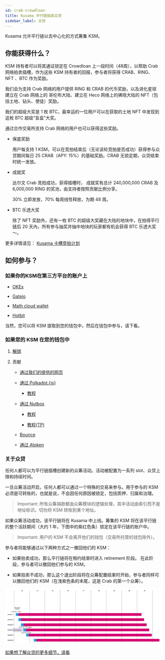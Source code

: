 ```yaml
---
id: crab-crowdloan
title: Kusama 平行链拍卖众贷
sidebar_label: 众贷
---
```


Kusama 允许平行链以去中心化的方式筹集 KSM。

## 你能获得什么？

KSM 持有者可以将其通证锁定在 Crowdloan 上一段时间（48周），以帮助 Crab 网络拍卖插槽，作为这些 KSM 持有者的回报，参与者将获得 CRAB、RING、NFT 、BTC 作为奖励。

我们会为支持 Crab 网络的用户提供 RING 和 CRAB 的代币奖励，以及进化星球建立在 Crab 网络上的 哥伦布大陆、建立在 Heco 网络上的拂晓大陆的 NFT（包括土地、钻头、使徒）奖励。

我们的超级大奖是 1 枚 BTC，最幸运的一位用户可以在获取的土地 NFT 中发现到这枚 BTC 超级“盲盒”大奖。

通过合作交易所支持 Crab 网络的用户也可以获得这些奖励。

* 保底奖励

  用户每支持 1 KSM，可以在竞拍结束后（无论该轮竞拍是否成功）获得参与众贷期间每日 25 CRAB（APY: 15%）的基础奖励。CRAB 无锁定期，众贷结束时统一发放。

* 成就奖

  达尔文 Crab 竞拍成功，获得插槽时， 成就奖有总计 240,000,000 CRAB 及 6,000,000  RING 的奖池，由支持者按照贡献比例分享。

  30% 立即发放，70% 每周线性释放，为期 48 周。

* BTC 乐透大奖

  除了 NFT 奖励外，还有一枚 BTC 的超级大奖藏在大陆的地块中，在拍得平行链后 20 天內，所有参与抽奖并抽中地块的玩家都有机会获得 BTC 乐透大奖～。

更多详情请见： [Kusama 卡槽竞拍计划](https://mp.weixin.qq.com/s/fvQIiQp0xqkgXY4bG8Mskw)

## 如何参与？

### 如果你的KSM在第三方平台的账户上

* [OKEx](./crab-crowdloan-howto-okex.md)

* [Gateio](./crab-crowdloan-howto-gateio.md)

* [Math cloud wallet](./crab-crowdloan-howto-math.md)

* [Hotbit](./crab-crowdloan-howto-hotbit.md)

当然，您可以将 KSM 提取到您的钱包中，然后在钱包中参与，请下看。

### 如果您的 KSM 在您的钱包中

1. [解绑](./crab-crowdloan-howto-unstaking.md)

2. 贡献

    * [通过我们的提供的网页](https://crab.network/plo)

    * [通过 Polkadot.{js}](https://polkadot.js.org/apps/?rpc=wss%3A%2F%2Fkusama-rpc.polkadot.io#/parachains/crowdloan)

      * [教程](./crab-crowdloan-howto-polkadotjs.md)

    * [通过 Nutbox](https://polkadot.nutbox.io/#/crowdloan/kusama/parachain/2006)

      * [教程](https://www.notion.so/Crab-Slot-Auction-7710b022aa8647cca7d782ab90f2aa05)
      
      * [教程(TP)](https://www.notion.so/Crab-Slot-Auction-TP-b62746eb90684d6c8ff96f2e83bb3622)
      
    * [Bounce](https://ksm.bounce.finance/#/)

    * [通过 Atoken](https://atoken-plo.biliangwang.com/plo)


### 关于众贷

任何人都可以为平行链插槽创建新的众筹活动。活动被配置为一系列 slot、众贷上限和持续时间。

一旦众筹活动开启，任何人都可以通过一个特殊的交易来参与。用于参与的 KSM 必须是可转账的，也就是说，不会因任何原因被锁定，包括质押、归属和治理。

> Important: 所有众筹捐款都由众筹模块的逻辑处理，其中活动由索引而不是地址标识。切勿将 KSM 转账到某个地址。

如果众筹活动成功，该平行链将在 Kusama 中上线。筹集的 KSM 将在该平行链的整个活跃期间（大约 1 年，下图中的紫红色条）锁定在该平行链的账户中。

> Important: 用户的 KSM 不会离开他们的钱包（交易所托管的钱包除外）。

参与者将能够通过以下两种方式之一撤回他们的 KSM：

- 如果拍卖成功，那么平行链将在租约结束时进入 retirement 阶段。 在此阶段，参与者可以撤回他们参与的 KSM。

- 如果拍卖不成功，那么这个退出阶段将在众筹配置结束时开始，参与者同样可以撤回他们的 KSM（在浅紫色条的末尾，这是 Crab 的第一个众筹）。

![crowdloan.png](./assets/crowdloan/crowdloan.png)

[如果想了解众贷的更多细节，请看](https://kusama.network/auctions)

